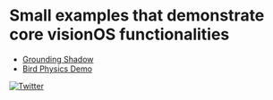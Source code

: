 # Small examples that demonstrate core visionOS functionalities
* [Grounding Shadow](https://github.com/tracyhenry/visionOS_explorations/tree/main/GroundingShadow)
* [Bird Physics Demo](https://github.com/tracyhenry/visionOS_explorations/tree/main/BirdDemo)

[![Twitter](https://img.shields.io/twitter/url/https/twitter.com/tracy__henry.svg?style=social&label=Follow%20%40tracy__henry)](https://twitter.com/tracy__henry)
